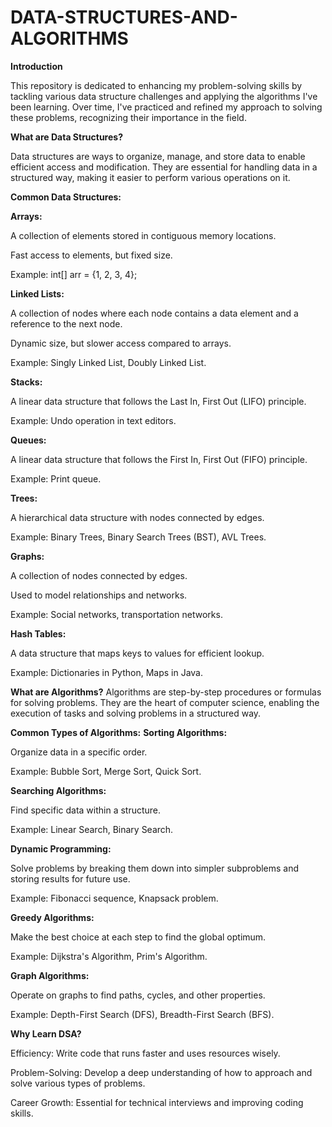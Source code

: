 # DATA-STRUCTURES-AND-ALGORITHMS
**Introduction**

This repository is dedicated to enhancing my problem-solving skills by tackling various data structure challenges and applying the algorithms I've been learning. Over time, I've practiced and refined my approach to solving these problems, recognizing their importance in the field.

**What are Data Structures?**

Data structures are ways to organize, manage, and store data to enable efficient access and modification. They are essential for handling data in a structured way, making it easier to perform various operations on it.

**Common Data Structures:**

**Arrays:**

A collection of elements stored in contiguous memory locations.

Fast access to elements, but fixed size.

Example: int[] arr = {1, 2, 3, 4};

**Linked Lists:**

A collection of nodes where each node contains a data element and a reference to the next node.

Dynamic size, but slower access compared to arrays.

Example: Singly Linked List, Doubly Linked List.

**Stacks:**

A linear data structure that follows the Last In, First Out (LIFO) principle.

Example: Undo operation in text editors.

**Queues:**

A linear data structure that follows the First In, First Out (FIFO) principle.

Example: Print queue.

**Trees:**

A hierarchical data structure with nodes connected by edges.

Example: Binary Trees, Binary Search Trees (BST), AVL Trees.

**Graphs:**

A collection of nodes connected by edges.

Used to model relationships and networks.

Example: Social networks, transportation networks.

**Hash Tables:**

A data structure that maps keys to values for efficient lookup.

Example: Dictionaries in Python, Maps in Java.

**What are Algorithms?**
Algorithms are step-by-step procedures or formulas for solving problems. They are the heart of computer science, enabling the execution of tasks and solving problems in a structured way.

**Common Types of Algorithms:**
**Sorting Algorithms:**

Organize data in a specific order.

Example: Bubble Sort, Merge Sort, Quick Sort.

**Searching Algorithms:**

Find specific data within a structure.

Example: Linear Search, Binary Search.

**Dynamic Programming:**

Solve problems by breaking them down into simpler subproblems and storing results for future use.

Example: Fibonacci sequence, Knapsack problem.

**Greedy Algorithms:**

Make the best choice at each step to find the global optimum.

Example: Dijkstra's Algorithm, Prim's Algorithm.

**Graph Algorithms:**

Operate on graphs to find paths, cycles, and other properties.

Example: Depth-First Search (DFS), Breadth-First Search (BFS).

**Why Learn DSA?**

Efficiency: Write code that runs faster and uses resources wisely.

Problem-Solving: Develop a deep understanding of how to approach and solve various types of problems.

Career Growth: Essential for technical interviews and improving coding skills.

